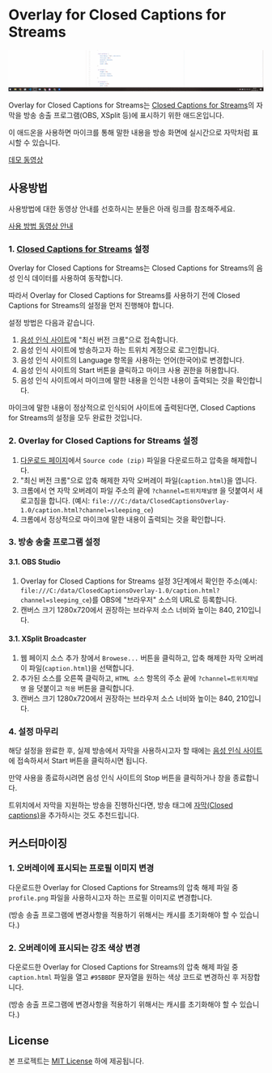 # Overlay for Closed Captions for Streams

![Sample](./sample.gif)

Overlay for Closed Captions for Streams는 [Closed Captions for Streams](https://www.twitch.tv/ext/xxwoffr2lnpxrgpq228mawvdgxetip)의 자막을 방송 송출 프로그램(OBS, XSplit 등)에 표시하기 위한 애드온입니다.

이 애드온을 사용하면 마이크를 통해 말한 내용을 방송 화면에 실시간으로 자막처럼 표시할 수 있습니다.

[데모 동영상](https://youtu.be/CAIVO6aMgs4)

## 사용방법

사용방법에 대한 동영상 안내를 선호하시는 분들은 아래 링크를 참조해주세요.

[사용 방법 동영상 안내](https://youtu.be/XVN0jyW6wh4)

### 1. [Closed Captions for Streams](https://www.twitch.tv/ext/xxwoffr2lnpxrgpq228mawvdgxetip) 설정

Overlay for Closed Captions for Streams는 Closed Captions for Streams의 음성 인식 데이터를 사용하여 동작합니다.

따라서 Overlay for Closed Captions for Streams를 사용하기 전에 Closed Captions for Streams의 설정을 먼저 진행해야 합니다.

설정 방법은 다음과 같습니다.

1. [음성 인식 사이트](https://cc.go.alejo47.com/recorder)에 "최신 버전 크롬"으로 접속합니다.
2. 음성 인식 사이트에 방송하고자 하는 트위치 계정으로 로그인합니다.
3. 음성 인식 사이트의 Language 항목을 사용하는 언어(한국어)로 변경합니다.
4. 음성 인식 사이트의 Start 버튼을 클릭하고 마이크 사용 권한을 허용합니다.
5. 음성 인식 사이트에서 마이크에 말한 내용을 인식한 내용이 출력되는 것을 확인합니다.

마이크에 말한 내용이 정상적으로 인식되어 사이트에 출력된다면, Closed Captions for Streams의 설정을 모두 완료한 것입니다.

### 2. Overlay for Closed Captions for Streams 설정

1. [다운로드 페이지](https://github.com/yf-dev/ClosedCaptionsOverlay/releases/latest)에서 `Source code (zip)` 파일을 다운로드하고 압축을 해제합니다.
2. "최신 버전 크롬"으로 압축 해제한 자막 오버레이 파일(`caption.html`)을 엽니다.
3. 크롬에서 연 자막 오버레이 파일 주소의 끝에 `?channel=트위치채널명` 을 덧붙여서 새로고침을 합니다. (예시: `file:///C:/data/ClosedCaptionsOverlay-1.0/caption.html?channel=sleeping_ce`)
4. 크롬에서 정상적으로 마이크에 말한 내용이 출력되는 것을 확인합니다.

### 3. 방송 송출 프로그램 설정

#### 3.1. OBS Studio

1. Overlay for Closed Captions for Streams 설정 3단계에서 확인한 주소(예시: `file:///C:/data/ClosedCaptionsOverlay-1.0/caption.html?channel=sleeping_ce`)를 OBS에 "브라우저" 소스의 URL로 등록합니다.
2. 캔버스 크기 1280x720에서 권장하는 브라우저 소스 너비와 높이는 840, 210입니다.

#### 3.1. XSplit Broadcaster

1. 웹 페이지 소스 추가 창에서 `Browese...` 버튼을 클릭하고, 압축 해제한 자막 오버레이 파일(`caption.html`)을 선택합니다.
2. 추가된 소스를 오른쪽 클릭하고, `HTML 소스` 항목의 주소 끝에 `?channel=트위치채널명` 을 덧붙이고 `적용` 버튼을 클릭합니다.
2. 캔버스 크기 1280x720에서 권장하는 브라우저 소스 너비와 높이는 840, 210입니다.

### 4. 설정 마무리

해당 설정을 완료한 후, 실제 방송에서 자막을 사용하시고자 할 때에는 [음성 인식 사이트](https://cc.go.alejo47.com/recorder)에 접속하셔서 Start 버튼을 클릭하시면 됩니다.

만약 사용을 종료하시려면 음성 인식 사이트의 Stop 버튼을 클릭하거나 창을 종료합니다.

트위치에서 자막을 지원하는 방송을 진행하신다면, 방송 태그에 [자막(Closed captions)](https://www.twitch.tv/directory/all/tags/8a01ea18-df97-4046-9cff-a9a822bb96e5)을 추가하시는 것도 추천드립니다.

## 커스터마이징

### 1. 오버레이에 표시되는 프로필 이미지 변경

다운로드한 Overlay for Closed Captions for Streams의 압축 해제 파일 중 `profile.png` 파일을 사용하시고자 하는 프로필 이미지로 변경합니다.

(방송 송출 프로그램에 변경사항을 적용하기 위해서는 캐시를 초기화해야 할 수 있습니다.)

### 2. 오버레이에 표시되는 강조 색상 변경

다운로드한 Overlay for Closed Captions for Streams의 압축 해제 파일 중 `caption.html` 파일을 열고 `#95BBDF` 문자열을 원하는 색상 코드로 변경하신 후 저장합니다.

(방송 송출 프로그램에 변경사항을 적용하기 위해서는 캐시를 초기화해야 할 수 있습니다.)

## License

본 프로젝트는 [MIT License](./LICENSE) 하에 제공됩니다.
